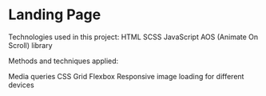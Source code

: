 # Landing Page

Technologies used in this project:
  HTML
  SCSS
  JavaScript
  AOS (Animate On Scroll) library

Methods and techniques applied:

  Media queries
  CSS Grid
  Flexbox
  Responsive image loading for different devices

